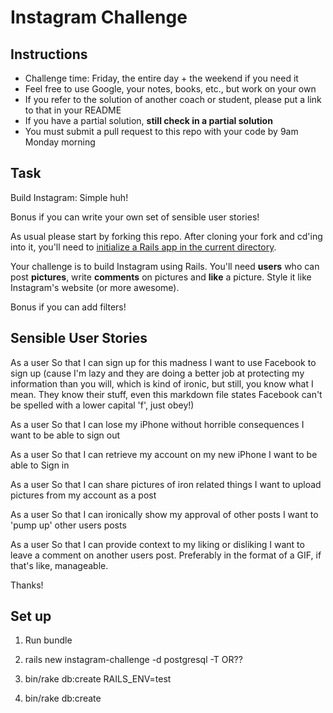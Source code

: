Instagram Challenge
===================

Instructions
-------
* Challenge time: Friday, the entire day + the weekend if you need it
* Feel free to use Google, your notes, books, etc., but work on your own
* If you refer to the solution of another coach or student, please put a link to that in your README
* If you have a partial solution, **still check in a partial solution**
* You must submit a pull request to this repo with your code by 9am Monday morning

Task
-----

Build Instagram: Simple huh!

Bonus if you can write your own set of sensible user stories!

As usual please start by forking this repo. After cloning your fork and cd'ing into it, you'll need to [initialize a Rails app in the current directory](http://blog.jasonmeridth.com/posts/create-rails-application-in-current-directory/).

Your challenge is to build Instagram using Rails. You'll need **users** who can post **pictures**, write **comments** on pictures and **like** a picture. Style it like Instagram's website (or more awesome).

Bonus if you can add filters!


Sensible User Stories
-----

As a user
So that I can sign up for this madness
I want to use Facebook to sign up (cause I'm lazy and they are doing a better job at protecting my information than you will, which is kind of ironic, but still, you know what I mean. They know their stuff, even this markdown file states Facebook can't be spelled with a lower capital 'f', just obey!)

As a user
So that I can lose my iPhone without horrible consequences
I want to be able to sign out

As a user
So that I can retrieve my account on my new iPhone
I want to be able to Sign in

As a user
So that I can share pictures of iron related things
I want to upload pictures from my account as a post

As a user
So that I can ironically show my approval of other posts
I want to 'pump up' other users posts

As a user
So that I can provide context to my liking or disliking
I want to leave a comment on another users post. Preferably in the format of a GIF, if that's like, manageable.  

Thanks!


Set up
----

1. Run bundle

2. rails new instagram-challenge -d postgresql -T          OR??

3. bin/rake db:create RAILS_ENV=test

4. bin/rake db:create
